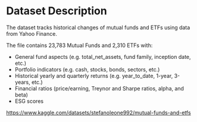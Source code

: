 # Dataset Description
The dataset tracks historical changes of mutual funds and ETFs using data from Yahoo Finance.

The file contains 23,783 Mutual Funds and 2,310 ETFs with:
- General fund aspects (e.g. total_net_assets, fund family, inception date, etc.)
- Portfolio indicators (e.g. cash, stocks, bonds, sectors, etc.)
- Historical yearly and quarterly returns (e.g. year_to_date, 1-year, 3-years, etc.)
- Financial ratios (price/earning, Treynor and Sharpe ratios, alpha, and beta)
- ESG scores

https://www.kaggle.com/datasets/stefanoleone992/mutual-funds-and-etfs
